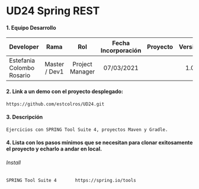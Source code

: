 # UD24 Spring REST

#### 1. Equipo Desarrollo 
| Developer | Rama | Rol | Fecha Incorporación | Proyecto | Versión |
| --- | :---:  | :---:  | :---:  | :---: | :---:  |
| Estefania Colombo Rosario | Master / Dev1 | Project Manager | 07/03/2021 |   | 1.0  |

#### 2. Link a un demo con el proyecto desplegado:
```
https://github.com/estcolros/UD24.git
```

#### 3. Descripción 
```
Ejercicios con SPRING Tool Suite 4, proyectos Maven y Gradle.
```

#### 4. Lista con los pasos mínimos que se necesitan para clonar exitosamente el proyecto y echarlo a andar en local.
###### Install
```
SPRING Tool Suite 4       https://spring.io/tools

```

